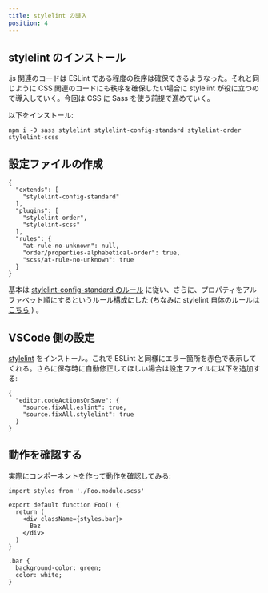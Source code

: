 ```yaml
---
title: stylelint の導入
position: 4
---
```


## stylelint のインストール

.js 関連のコードは ESLint である程度の秩序は確保できるようなった。それと同じように CSS 関連のコードにも秩序を確保したい場合に stylelint が役に立つので導入していく。今回は CSS に Sass を使う前提で進めていく。

以下をインストール:

```
npm i -D sass stylelint stylelint-config-standard stylelint-order stylelint-scss
```

## 設定ファイルの作成

```json[.stylelintrc]
{
  "extends": [
    "stylelint-config-standard"
  ],
  "plugins": [
    "stylelint-order",
    "stylelint-scss"
  ],
  "rules": {
    "at-rule-no-unknown": null,
    "order/properties-alphabetical-order": true,
    "scss/at-rule-no-unknown": true
  }
}
```

基本は [stylelint-config-standard のルール](https://github.com/stylelint/stylelint-config-standard/blob/master/index.js) に従い、さらに、プロパティをアルファベット順にするというルール構成にした (ちなみに stylelint 自体のルールは [こちら](https://stylelint.io/user-guide/rules/list) ) 。

## VSCode 側の設定

[stylelint](https://marketplace.visualstudio.com/items?itemName=stylelint.vscode-stylelint) をインストール。これで ESLint と同様にエラー箇所を赤色で表示してくれる。さらに保存時に自動修正してほしい場合は設定ファイルに以下を追加する:

```json[.vscode/settings.json]
{
  "editor.codeActionsOnSave": {
    "source.fixAll.eslint": true,
    "source.fixAll.stylelint": true
  }
}
```

## 動作を確認する

実際にコンポーネントを作って動作を確認してみる:

```jsx[components/Foo.js]
import styles from './Foo.module.scss'

export default function Foo() {
  return (
    <div className={styles.bar}>
      Baz
    </div>
  )
}
```

```scss[components/Foo.module.scss]
.bar {
  background-color: green;
  color: white;
}
```